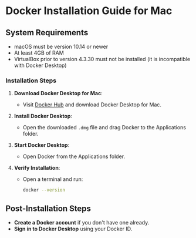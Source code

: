 # Docker Installation Guide for Mac

## System Requirements
- macOS must be version 10.14 or newer
- At least 4GB of RAM
- VirtualBox prior to version 4.3.30 must not be installed (it is incompatible with Docker Desktop)

### Installation Steps

1. **Download Docker Desktop for Mac**:
    - Visit [Docker Hub](https://hub.docker.com/editions/community/docker-ce-desktop-mac) and download Docker Desktop for Mac.

2. **Install Docker Desktop**:
    - Open the downloaded `.dmg` file and drag Docker to the Applications folder.

3. **Start Docker Desktop**:
    - Open Docker from the Applications folder.

4. **Verify Installation**:
    - Open a terminal and run:
      ```sh
      docker --version
      ```

## Post-Installation Steps

- **Create a Docker account** if you don't have one already.
- **Sign in to Docker Desktop** using your Docker ID.
